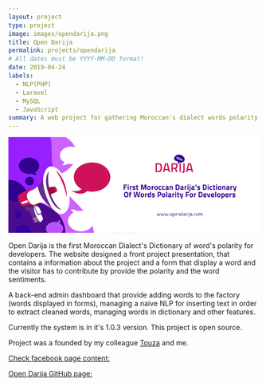 ```yaml
---
layout: project
type: project
image: images/opendarija.png
title: Open Darija
permalink: projects/opendarija
# All dates must be YYYY-MM-DD format!
date: 2019-04-24
labels:
  - NLP(PHP)
  - Laravel
  - MySQL
  - JavaScript
summary: A web project for gathering Moroccan's dialect words polarity and sentiments - the first one in Morocco.
---
```


<img class="ui image" src="../images/OpenDarijaCover.png">



Open Darija is the first Moroccan Dialect's Dictionary of word's polarity for developers. The website designed a front project presentation, that contains a information about the project and a form that display a word and the visitor has to contribute by provide the polarity and the word sentiments. 

A back-end admin dashboard that provide adding words to the factory (words displayed in forms), managing a naive NLP for inserting text in order to extract cleaned words, managing words in dictionary and other features. 

Currently the system is in it's 1.0.3 version.
This project is open source. 

Project was a founded by my colleague  <a href="https://github.com/Touza"><i class="large github icon"></i>Touza</a> and me. 


 <a href="https://www.facebook.com/opendarija/"><i class="large facebook icon"> </i> Check facebook page content: </a>


<a href="https://github.com/Open-darija"><i class="large github icon"> </i> Open Darija GitHub page:  </a>
